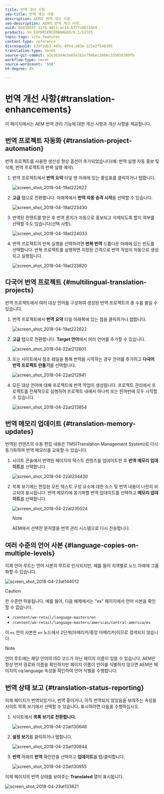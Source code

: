 ```yaml
---
title: 번역 개선 사항
seo-title: 번역 개선 사항
description: AEM의 번역 개선 사항.
seo-description: AEM의 번역 개선 사항.
uuid: 0563603f-327b-48f1-ac14-6777c06734b9
products: SG_EXPERIENCEMANAGER/6.5/SITES
topic-tags: site-features
content-type: reference
discoiquuid: 42df2db3-4d3c-4954-a03e-221e2f548305
translation-type: tm+mt
source-git-commit: a3c303d4e3a85e1b2e794bec2006c335056309fb
workflow-type: tm+mt
source-wordcount: '558'
ht-degree: 8%

---
```



# 번역 개선 사항{#translation-enhancements}

이 페이지에서는 AEM 번역 관리 기능에 대한 개선 사항과 개선 사항을 제공합니다.

## 번역 프로젝트 자동화 {#translation-project-automation}

번역 프로젝트를 사용한 생산성 향상 옵션이 추가되었습니다(예: 번역 실행 자동 홍보 및 삭제, 번역 프로젝트의 반복 실행 예약).

1. 번역 프로젝트에서 **번역 요약** 타일 맨 아래에 있는 줄임표를 클릭하거나 탭합니다.

   ![screen_shot_2018-04-19at222622](assets/screen_shot_2018-04-19at222622.jpg)

1. **고급** 탭으로 전환합니다. 아래쪽에서 **번역 자동 승격 시작**&#x200B;을 선택할 수 있습니다.

   ![screen_shot_2018-04-19at223430](assets/screen_shot_2018-04-19at223430.jpg)

1. 번역된 컨텐트를 받은 후 번역 론치가 자동으로 홍보되고 삭제되도록 할지 여부를 선택할 수도 있습니다(선택 사항).

   ![screen_shot_2018-04-19at224033](assets/screen_shot_2018-04-19at224033.jpg)

1. 번역 프로젝트의 반복 실행을 선택하려면 **반복 번역** 드롭다운 아래에 있는 빈도를 선택합니다. 반복 프로젝트를 실행하면 지정된 간격으로 번역 작업이 자동으로 생성되고 실행됩니다.

   ![screen_shot_2018-04-19at223820](assets/screen_shot_2018-04-19at223820.jpg)

## 다국어 번역 프로젝트 {#multilingual-translation-projects}

번역 프로젝트에서 여러 대상 언어를 구성하여 생성된 번역 프로젝트의 총 수를 줄일 수 있습니다.

1. 번역 프로젝트에서 **번역 요약** 타일 아래쪽에 있는 점을 클릭하거나 탭합니다.

   ![screen_shot_2018-04-19at222622](assets/screen_shot_2018-04-19at222622.jpg)

1. **고급** 탭으로 전환합니다. **Target 언어**&#x200B;에서 여러 언어를 추가할 수 있습니다.

   ![screen_shot_2018-04-22at212601](assets/screen_shot_2018-04-22at212601.jpg)

1. 또는 사이트에서 참조 레일을 통해 번역을 시작하는 경우 언어를 추가하고 **다국어 번역 프로젝트 만들기**&#x200B;를 선택합니다.

   ![screen_shot_2018-04-22at212941](assets/screen_shot_2018-04-22at212941.jpg)

1. 모든 대상 언어에 대해 프로젝트에 번역 작업이 생성됩니다. 프로젝트 관리에서 프로젝트를 전체적으로 실행하여 프로젝트 내에서 하나씩 또는 한꺼번에 모두 시작할 수 있습니다.

   ![screen_shot_2018-04-22at213854](assets/screen_shot_2018-04-22at213854.jpg)

## 번역 메모리 업데이트 {#translation-memory-updates}

번역된 컨텐츠의 수동 편집 내용은 TMS(Translation Management System)로 다시 동기화하여 번역 메모리를 교육할 수 있습니다.

1. 사이트 콘솔에서 번역된 페이지의 텍스트 컨텐츠를 업데이트한 후 **번역 메모리 업데이트**&#x200B;를 선택합니다.

   ![screen_shot_2018-04-22at234430](assets/screen_shot_2018-04-22at234430.jpg)

1. 목록 보기에는 편집된 모든 텍스트 구성 요소에 대한 소스 및 번역 내용이 나란히 비교되어 표시됩니다. 번역 메모리에 동기화할 번역 업데이트를 선택하고 **메모리 업데이트**&#x200B;를 선택합니다.

   ![screen_shot_2018-04-22at235024](assets/screen_shot_2018-04-22at235024.jpg)

   >[!NOTE]
   >
   >AEM에서 선택한 문자열을 번역 관리 시스템으로 다시 전송합니다.

## 여러 수준의 언어 사본 {#language-copies-on-multiple-levels}

이제 언어 루트는 언어 사본의 루트로 인식되지만, 예를 들어 지역별로 노드 아래에 그룹화할 수 있습니다.

![screen_shot_2018-04-23at144012](assets/screen_shot_2018-04-23at144012.jpg)

>[!CAUTION]
>
>한 수준만 허용됩니다. 예를 들어, 다음 예제에서는 &quot;es&quot; 페이지에서 언어 사본을 확인할 수 없습니다.
>
>* `/content/we-retail/language-masters/en`
>* `/content/we-retail/language-masters/americas/central-america/es`

>
>
이 `es` 언어 사본은 `en` 노드에서 2단계(아메리카/중앙 아메리카)이므로 검색되지 않습니다.

>[!NOTE]
>
>언어 루트에는 해당 언어의 ISO 코드가 아닌 페이지 이름이 있을 수 있습니다. AEM은 항상 먼저 경로와 이름을 확인하지만 페이지 이름이 언어를 식별하지 않으면 AEM은 페이지의 cq:language 속성을 확인하여 언어 식별을 수행합니다.

## 번역 상태 보고 {#translation-status-reporting}

이제 페이지가 번역되었거나, 번역 중이거나, 아직 번역되지 않았음을 보여주는 속성을 사이트 목록 보기에서 선택할 수 있습니다. 표시하려면 다음을 수행하십시오.

1. 사이트에서 **목록 보기로 전환합니다.**

   ![screen_shot_2018-04-23at130646](assets/screen_shot_2018-04-23at130646.jpg)

1. **설정 보기**&#x200B;를 클릭하거나 탭합니다.

   ![screen_shot_2018-04-23at130844](assets/screen_shot_2018-04-23at130844.jpg)

1. **번역** 아래의 **번역** 확인란을 선택하고 **업데이트**&#x200B;를 탭/클릭합니다.

   ![screen_shot_2018-04-23at130955](assets/screen_shot_2018-04-23at130955.jpg)

이제 페이지의 번역 상태를 보여주는 **Translated** 열이 표시됩니다.

![screen_shot_2018-04-23at133821](assets/screen_shot_2018-04-23at133821.jpg)

